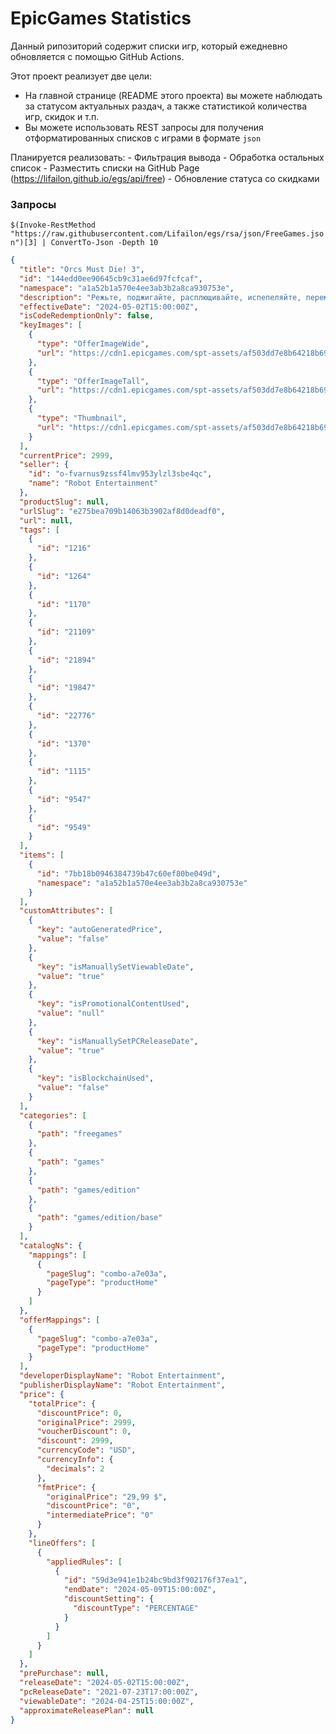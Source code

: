 # EpicGames Statistics

Данный рипозиторий содержит списки игр, который ежедневно обновляется с помощью GitHub Actions.

Этот проект реализует две цели:
- На главной странице (README этого проекта) вы можете наблюдать за статусом актуальных раздач, а также статистикой количества игр, скидок и т.п.
- Вы можете использовать REST запросы для получения отформатированных списков с играми в формате `json`

Планируется реализовать:
\- Фильтрация вывода
\- Обработка остальных список
\- Разместить списки на GitHub Page (https://lifailon.github.io/egs/api/free)
\- Обновление статуса со скидками

### Запросы

`$(Invoke-RestMethod "https://raw.githubusercontent.com/Lifailon/egs/rsa/json/FreeGames.json")[3] | ConvertTo-Json -Depth 10`

```json
{
  "title": "Orcs Must Die! 3",
  "id": "144edd0ee90645cb9c31ae6d97fcfcaf",
  "namespace": "a1a52b1a570e4ee3ab3b2a8ca930753e",
  "description": "Режьте, поджигайте, расплющивайте, испепеляйте, перемалывайте и потрошите огромные орды отвратительных орков в этом долгожданном продолжении прославленной серии Orcs Must Die!",
  "effectiveDate": "2024-05-02T15:00:00Z",
  "isCodeRedemptionOnly": false,
  "keyImages": [
    {
      "type": "OfferImageWide",
      "url": "https://cdn1.epicgames.com/spt-assets/af503dd7e8b64218b69c22a9003de268/orcs-must-die-3-1puow.jpg"
    },
    {
      "type": "OfferImageTall",
      "url": "https://cdn1.epicgames.com/spt-assets/af503dd7e8b64218b69c22a9003de268/orcs-must-die-3-f3qpi.png"
    },
    {
      "type": "Thumbnail",
      "url": "https://cdn1.epicgames.com/spt-assets/af503dd7e8b64218b69c22a9003de268/orcs-must-die-3-f3qpi.png"
    }
  ],
  "currentPrice": 2999,
  "seller": {
    "id": "o-fvarnus9zssf4lmv953ylzl3sbe4qc",
    "name": "Robot Entertainment"
  },
  "productSlug": null,
  "urlSlug": "e275bea709b14063b3902af8d0deadf0",
  "url": null,
  "tags": [
    {
      "id": "1216"
    },
    {
      "id": "1264"
    },
    {
      "id": "1170"
    },
    {
      "id": "21109"
    },
    {
      "id": "21894"
    },
    {
      "id": "19847"
    },
    {
      "id": "22776"
    },
    {
      "id": "1370"
    },
    {
      "id": "1115"
    },
    {
      "id": "9547"
    },
    {
      "id": "9549"
    }
  ],
  "items": [
    {
      "id": "7bb18b0946384739b47c60ef80be049d",
      "namespace": "a1a52b1a570e4ee3ab3b2a8ca930753e"
    }
  ],
  "customAttributes": [
    {
      "key": "autoGeneratedPrice",
      "value": "false"
    },
    {
      "key": "isManuallySetViewableDate",
      "value": "true"
    },
    {
      "key": "isPromotionalContentUsed",
      "value": "null"
    },
    {
      "key": "isManuallySetPCReleaseDate",
      "value": "true"
    },
    {
      "key": "isBlockchainUsed",
      "value": "false"
    }
  ],
  "categories": [
    {
      "path": "freegames"
    },
    {
      "path": "games"
    },
    {
      "path": "games/edition"
    },
    {
      "path": "games/edition/base"
    }
  ],
  "catalogNs": {
    "mappings": [
      {
        "pageSlug": "combo-a7e03a",
        "pageType": "productHome"
      }
    ]
  },
  "offerMappings": [
    {
      "pageSlug": "combo-a7e03a",
      "pageType": "productHome"
    }
  ],
  "developerDisplayName": "Robot Entertainment",
  "publisherDisplayName": "Robot Entertainment",
  "price": {
    "totalPrice": {
      "discountPrice": 0,
      "originalPrice": 2999,
      "voucherDiscount": 0,
      "discount": 2999,
      "currencyCode": "USD",
      "currencyInfo": {
        "decimals": 2
      },
      "fmtPrice": {
        "originalPrice": "29,99 $",
        "discountPrice": "0",
        "intermediatePrice": "0"
      }
    },
    "lineOffers": [
      {
        "appliedRules": [
          {
            "id": "59d3e941e1b24bc9bd3f902176f37ea1",
            "endDate": "2024-05-09T15:00:00Z",
            "discountSetting": {
              "discountType": "PERCENTAGE"
            }
          }
        ]
      }
    ]
  },
  "prePurchase": null,
  "releaseDate": "2024-05-02T15:00:00Z",
  "pcReleaseDate": "2021-07-23T17:00:00Z",
  "viewableDate": "2024-04-25T15:00:00Z",
  "approximateReleasePlan": null
}
```